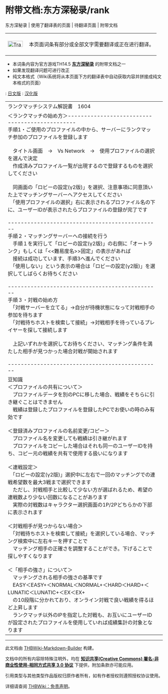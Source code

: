 # 附带文档:东方深秘录/rank

<!-- source html: G:\repos\THBWiki-Markdown-Builder\THBWikiMarkdown\Temp\main\f\f7\ns506%3A%E4%B8%9C%E6%96%B9%E6%B7%B1%E7%A7%98%E5%BD%95%2Frank.html -->

东方深秘录 | 使用了翻译表的页面 | 待翻译页面 | 附带文档

<center>

<table>
<tbody><tr>
<td class="mbox-image"><div style="width: 52px;">
  <a href="./文件-Translation_J_To_C-cs.png.md" class="image"><img alt="Translation J To C-cs.png" src="https://upload.thwiki.cc/thumb/3/31/Translation_J_To_C-cs.png/48px-Translation_J_To_C-cs.png" decoding="async" loading="lazy" width="48" height="19" srcset="https://upload.thwiki.cc/thumb/3/31/Translation_J_To_C-cs.png/72px-Translation_J_To_C-cs.png 1.5x, https://upload.thwiki.cc/thumb/3/31/Translation_J_To_C-cs.png/96px-Translation_J_To_C-cs.png 2x" data-file-width="480" data-file-height="189"></a></div></td>
<td class="mbox-text" style=""><br>本页面词条有部分或全部文字需要翻译或正在进行翻译。<br><br></td>
</tr>
</tbody></table>


</center>
  
  

  

- 本词条内容为官方游戏TH14.5 **[东方深秘录](./东方深秘录.md)** 的附带文档之一
- 如果发现翻译问题可进行改正
- 纯文本格式（Wiki系统将从本页面下方的翻译表中自动获取内容并拼接成纯文本格式的页面）

: [日文版](http://omake.thwiki.cc/translate.php?u=附带文档:东方深秘录/rank&amp;t=ja)
: [汉化版](http://omake.thwiki.cc/translate.php?u=附带文档:东方深秘录/rank&amp;t=zh)

  
  

  


<table><tbody><tr class="tt-content" id="=-1" data-pos="&#91;&quot;=&quot;,1&#93;"><td class="tt-ja" lang="ja"><div class="poem">ランクマッチシステム解説書　1604</div></td><td class="tt-zh" lang="zh"><div class="poem"></div></td></tr><tr class="tt-content" id="=-2" data-pos="&#91;&quot;=&quot;,2&#93;"><td class="tt-ja" lang="ja"><div class="poem">＜ランクマッチの始め方＞-----------------------------------------------<br>手順1・ご使用のプロファイルの中から、サーバーにランクマッチ参加のプロファイルを登録します<br><br>　タイトル画面　→　Vs Network　→　使用プロファイルの選択　を選んで決定<br>　作成済みプロファイル一覧が出現するので登録するものを選択してください<br><br>　同画面の「ロビーの設定(γ2版)」を選択、注意事項に同意頂いた上でマッチングサーバーへアクセスしてください<br>　「使用プロファイルの選択」右に表示されるプロファイル名の下に、ユーザーIDが表示されたらプロファイルの登録が完了です<br><br>-----------------------------------------------<br>手順２・マッチングサーバーへの接続を行う<br>　手順１を実行して「ロビーの設定(γ2版)」の右側に「オートランク」もしくは「&lt;&lt;難易度名&gt;&gt;固定」の表示があれば<br>　接続は成功しています、手順3へ進んでください<br>　「使用しない」という表示の場合は「ロビーの設定(γ2版)」を選択してしばらくお待ちください<br><br>-----------------------------------------------<br>手順３・対戦の始め方<br>　「対戦サーバーを立てる」→自分が待機状態になって対戦相手の参加を待ちます<br>　「対戦待ちホストを検索して接続」→対戦相手を待っているプレイヤーを探して接続します<br><br>　上記いずれかを選択してお待ちください、マッチング条件を満たした相手が見つかった場合対戦が開始されます<br><br>-----------------------------------------------</div></td><td class="tt-zh" lang="zh"><div class="poem"></div></td></tr><tr class="tt-content" id="=-3" data-pos="&#91;&quot;=&quot;,3&#93;"><td class="tt-ja" lang="ja"><div class="poem">豆知識<br>＜プロファイルの共有について＞<br>　プロファイルデータを別のPCに移した場合、戦績をそちらに引き継ぐことはできません<br>　戦績は登録したプロファイルを登録したPCでお使いの時のみ有効です<br><br>＜登録済みプロファイルの名前変更/コピー＞<br>　プロファイル名を変更しても戦績は引き継がれます<br>　プロファイルをコピーした場合はそれも同一のユーザーIDを持ち、コピー元の戦績を共有で使用する扱いになります<br><br>＜連戦設定＞<br>　「ロビーの設定(γ2版)」選択中に左右で一回のマッチングでの連戦希望数を最大3戦まで選択できます<br>　ただし、対戦相手と比較して少ない方が選ばれるため、希望の連戦数より少ない回数になることがあります<br>　実際の対戦数はキャラクター選択画面の1P/2Pどちらかの下部に表示されます<br><br>＜対戦相手が見つからない場合＞<br>　「対戦待ちホストを検索して接続」を選択している場合、マッチング検索中に左右キーを押すことで<br>　マッチング相手の正確さを調整することができ。下げることで探しやすくなります<br><br>＜「相手の強さ」について＞<br>　マッチングされる相手の強さの基準です<br>　EASY＜EASY+＜NORMAL＜NORMAL+＜HARD＜HARD+＜LUNATIC＜LUNATIC+＜EX＜EX+<br>　の10段階に分かれており、オンライン対戦で良い戦績を得るほど上昇します<br>　ランクマッチ以外のIPを指定した対戦も、お互いにユーザーIDが設定されたプロファイルを使用していれば成績集計の対象となります</div></td><td class="tt-zh" lang="zh"><div class="poem"><br><br><br><br></div></td></tr></tbody></table>







---

此文档由 [THBWiki-Markdown-Builder](https://github.com/Delsin-Yu/THBWiki-Markdown-Builder) 构建。

文档中的所有内容除特殊注明外，均在 [**知识共享(Creative Commons) 署名-非商业性使用-相同方式共享 3.0 协议**](https://creativecommons.org/licenses/by-sa/3.0/deed.zh-hans) 下提供，附加条款亦可能应用。

引用类型与其他类型作品版权归原作者所有，如有作者授权则遵照授权协议使用。

详细请查阅 [THBWiki：免责声明](https://thbwiki.cc/THBWiki:%E5%85%8D%E8%B4%A3%E5%A3%B0%E6%98%8E)。

